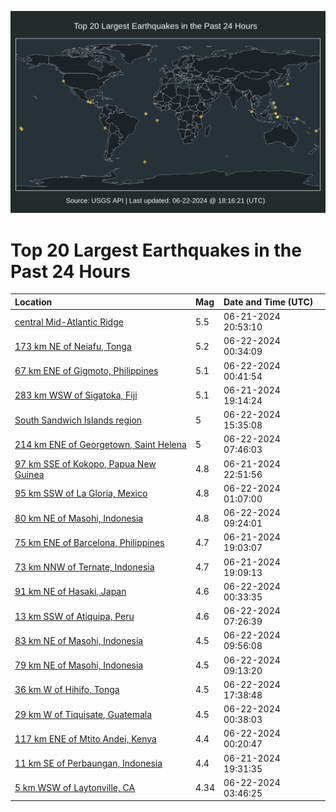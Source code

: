![Map](./map.png)

# Top 20 Largest Earthquakes in the Past 24 Hours

| Location | Mag | Date and Time (UTC) |
|:---|:---|:---|
| [central Mid-Atlantic Ridge](https://earthquake.usgs.gov/earthquakes/eventpage/us7000mtur) | 5.5 | 06-21-2024 20:53:10 |
| [173 km NE of Neiafu, Tonga](https://earthquake.usgs.gov/earthquakes/eventpage/us7000mtvr) | 5.2 | 06-22-2024 00:34:09 |
| [67 km ENE of Gigmoto, Philippines](https://earthquake.usgs.gov/earthquakes/eventpage/us7000mtvu) | 5.1 | 06-22-2024 00:41:54 |
| [283 km WSW of Sigatoka, Fiji](https://earthquake.usgs.gov/earthquakes/eventpage/us7000mttv) | 5.1 | 06-21-2024 19:14:24 |
| [South Sandwich Islands region](https://earthquake.usgs.gov/earthquakes/eventpage/us7000mtyw) | 5 | 06-22-2024 15:35:08 |
| [214 km ENE of Georgetown, Saint Helena](https://earthquake.usgs.gov/earthquakes/eventpage/us7000mtxp) | 5 | 06-22-2024 07:46:03 |
| [97 km SSE of Kokopo, Papua New Guinea](https://earthquake.usgs.gov/earthquakes/eventpage/us7000mtvb) | 4.8 | 06-21-2024 22:51:56 |
| [95 km SSW of La Gloria, Mexico](https://earthquake.usgs.gov/earthquakes/eventpage/us7000mtvy) | 4.8 | 06-22-2024 01:07:00 |
| [80 km NE of Masohi, Indonesia](https://earthquake.usgs.gov/earthquakes/eventpage/us7000mtxu) | 4.8 | 06-22-2024 09:24:01 |
| [75 km ENE of Barcelona, Philippines](https://earthquake.usgs.gov/earthquakes/eventpage/us7000mttp) | 4.7 | 06-21-2024 19:03:07 |
| [73 km NNW of Ternate, Indonesia](https://earthquake.usgs.gov/earthquakes/eventpage/us7000mttt) | 4.7 | 06-21-2024 19:09:13 |
| [91 km NE of Hasaki, Japan](https://earthquake.usgs.gov/earthquakes/eventpage/us7000mtvq) | 4.6 | 06-22-2024 00:33:35 |
| [13 km SSW of Atiquipa, Peru](https://earthquake.usgs.gov/earthquakes/eventpage/us7000mtxe) | 4.6 | 06-22-2024 07:26:39 |
| [83 km NE of Masohi, Indonesia](https://earthquake.usgs.gov/earthquakes/eventpage/us7000mty4) | 4.5 | 06-22-2024 09:56:08 |
| [79 km NE of Masohi, Indonesia](https://earthquake.usgs.gov/earthquakes/eventpage/us7000mty7) | 4.5 | 06-22-2024 09:13:20 |
| [36 km W of Hihifo, Tonga](https://earthquake.usgs.gov/earthquakes/eventpage/us7000mtzk) | 4.5 | 06-22-2024 17:38:48 |
| [29 km W of Tiquisate, Guatemala](https://earthquake.usgs.gov/earthquakes/eventpage/us7000mtvs) | 4.5 | 06-22-2024 00:38:03 |
| [117 km ENE of Mtito Andei, Kenya](https://earthquake.usgs.gov/earthquakes/eventpage/us7000mtvm) | 4.4 | 06-22-2024 00:20:47 |
| [11 km SE of Perbaungan, Indonesia](https://earthquake.usgs.gov/earthquakes/eventpage/us7000mtu0) | 4.4 | 06-21-2024 19:31:35 |
| [5 km WSW of Laytonville, CA](https://earthquake.usgs.gov/earthquakes/eventpage/nc75025237) | 4.34 | 06-22-2024 03:46:25 |
